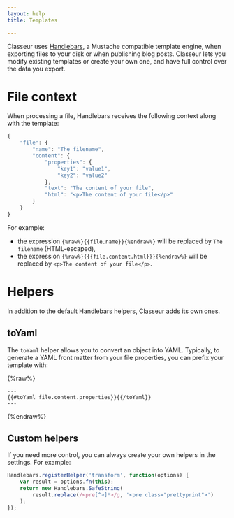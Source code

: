 ```yaml
---
layout: help
title: Templates

---
```


Classeur uses [Handlebars](http://handlebarsjs.com/), a Mustache compatible template engine, when exporting files to your disk or when publishing blog posts. Classeur lets you modify existing templates or create your own one, and have full control over the data you export.


# File context

When processing a file, Handlebars receives the following context along with the template:

```javascript
{
	"file": {
		"name": "The filename",
		"content": {
			"properties": {
				"key1": "value1",
				"key2": "value2"
			},
			"text": "The content of your file",
			"html": "<p>The content of your file</p>"
		}
	}
}
```

For example:

- the expression `{%raw%}{{file.name}}{%endraw%}` will be replaced by `The filename` (HTML-escaped),
- the expression `{%raw%}{{{file.content.html}}}{%endraw%}` will be replaced by `<p>The content of your file</p>`.


# Helpers

In addition to the default Handlebars helpers, Classeur adds its own ones.

## toYaml

The `toYaml` helper allows you to convert an object into YAML. Typically, to generate a YAML front matter from your file properties, you can prefix your template with:

{%raw%}
```
---
{{#toYaml file.content.properties}}{{/toYaml}}
---
```
{%endraw%}


## Custom helpers

If you need more control, you can always create your own helpers in the settings. For example:

```javascript
Handlebars.registerHelper('transform', function(options) {
    var result = options.fn(this);
    return new Handlebars.SafeString(
        result.replace(/<pre[^>]*>/g, '<pre class="prettyprint">')
    );
});
```



